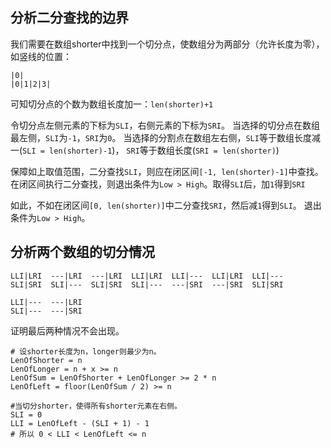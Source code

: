 ## 分析二分查找的边界

我们需要在数组shorter中找到一个切分点，使数组分为两部分（允许长度为零），
如竖线的位置：
```
|0|
|0|1|2|3|
```
可知切分点的个数为数组长度加一：``len(shorter)+1``

令切分点左侧元素的下标为``SLI``，右侧元素的下标为``SRI``。
当选择的切分点在数组最左侧，``SLI``为``-1``，``SRI``为``0``。
当选择的分割点在数组左右侧，``SLI``等于数组长度减一(``SLI = len(shorter)-1``)，
``SRI``等于数组长度(``SRI = len(shorter)``)

保障如上取值范围，二分查找``SLI``，则应在闭区间``[-1, len(shorter)-1]``中查找。
在闭区间执行二分查找，则退出条件为``Low > High``。取得``SLI``后，加``1``得到``SRI``

如此，不如在闭区间``[0, len(shorter)]``中二分查找``SRI``，然后减``1``得到``SLI``。
退出条件为``Low > High``。

## 分析两个数组的切分情况
```
LLI|LRI  ---|LRI  ---|LRI  LLI|LRI  LLI|---  LLI|LRI  LLI|---
SLI|SRI  SLI|---  SLI|SRI  SLI|---  ---|SRI  ---|SRI  SLI|SRI

LLI|---  ---|LRI
SLI|---  ---|SRI
```
证明最后两种情况不会出现。

```
# 设shorter长度为n，longer则最少为n。
LenOfShorter = n
LenOfLonger = n + x >= n
LenOfSum = LenOfShorter + LenOfLonger >= 2 * n
LenOfLeft = floor(LenOfSum / 2) >= n

#当切分shorter，使得所有shorter元素在右侧。
SLI = 0
LLI = LenOfLeft - (SLI + 1) - 1
# 所以 0 < LLI < LenOfLeft <= n
```
